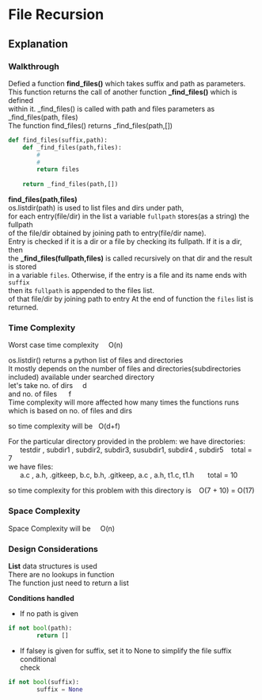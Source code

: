 # File Recursion
## Explanation  
  
### Walkthrough  
Defied a function **find_files()** which takes suffix and path as parameters. 
This function returns the call of another function **_find_files()** which is defined  
within it. _find_files() is called with path and files parameters as 
_find_files(path, files)  
The function find_files() returns _find_files(path,[])  
```python
def find_files(suffix,path):
    def _find_files(path,files):
        #
        #
        return files
    
    return _find_files(path,[])

```  
  
**find_files(path,files)**  
os.listdir(path) is used to list files and dirs under path,  
for each entry(file/dir) in the list a variable `fullpath` stores(as a string) the fullpath  
of the file/dir obtained by joining path to entry(file/dir name).  
Entry is checked if it is a dir or a file by checking its fullpath. If it is a dir, then  
the **_find_files(fullpath,files)** is called recursively on that dir and the result is stored  
in a variable `files`. Otherwise, if the entry is a file and its name ends with `suffix`  
then its `fullpath` is appended to the files list.  
of that file/dir by joining path to entry
At the end of function the `files` list is returned.  

### Time Complexity
Worst case time complexity  &nbsp;&nbsp;&nbsp;  O(n)

os.listdir()  returns a python list of files and directories  
It mostly depends on the number of files and directories(subdirectories included) available under searched  directory  
let's take no. of dirs    &nbsp;&nbsp;&nbsp;  d  
and no. of files      &nbsp;&nbsp;&nbsp;&nbsp;  f  
Time complexity will more affected how many times the functions runs  
which is based on no. of files and dirs  
  
so time complexity will be &nbsp; O(d+f)  


For the particular directory provided in the problem:
we have directories:  
&nbsp;&nbsp;&nbsp;&nbsp;&nbsp; testdir , subdir1 , subdir2, subdir3, susubdir1, subdir4 , subdir5  &nbsp;&nbsp;  total = 7  
we have files:  
&nbsp;&nbsp;&nbsp;&nbsp;&nbsp; a.c , a.h, .gitkeep, b.c, b.h, .gitkeep,  a.c ,  a.h, t1.c, t1.h    &nbsp;&nbsp;&nbsp;&nbsp;&nbsp;  total = 10  
  

so time complexity for this problem with this directory is &nbsp;&nbsp;    O(7 + 10) = O(17)  
  

### Space Complexity
Space Complexity will be &nbsp; &nbsp; O(n)  
  

### Design Considerations
**List**  data structures is used  
There are no lookups in function  
The function just need to return a list  
  

**Conditions handled**  
- If no path is given  
```python
if not bool(path):
        return []
```  
  
- If falsey is given for suffix, set it to None to simplify the file suffix conditional  
check  
```python
if not bool(suffix):
        suffix = None
```
